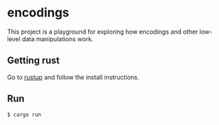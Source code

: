 # encodings

This project is a playground for exploring how encodings and other low-level data manipulations work.

## Getting rust

Go to [rustup](https://rustup.rs/) and follow the install instructions.

## Run

```shell
$ cargo run
```

